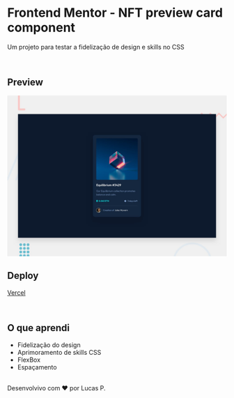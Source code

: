 # Frontend Mentor - NFT preview card component

<p>Um projeto para testar a fidelização de design e skills no CSS</p>

<br>

## Preview
<img src="./design/desktop-preview.jpg" alt="Preview"/>

<br>

## Deploy

[Vercel](https://nftcard-challenge.vercel.app)

<br />

## O que aprendi

- Fidelização do design
- Aprimoramento de skills CSS
- FlexBox
- Espaçamento


<br />

<footer>Desenvolvivo com ❤ por Lucas P.</footer>

